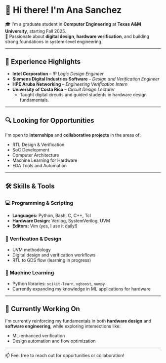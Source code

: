 # 👋 Hi there! I'm Ana Sanchez

🎓 I'm a graduate student in **Computer Engineering** at **Texas A&M University**, starting Fall 2025.  
🔧 Passionate about **digital design**, **hardware verification**, and building strong foundations in system-level engineering.

---

## 💼 Experience Highlights

- **Intel Corporation** – *IP Logic Design Engineer*  
- **Siemens Digital Industries Software** – *Design and Verification Engineer*  
- **HPE Aruba Networking** – *Engineering Verification Intern*  
- **University of Costa Rica** – *Circuit Design Lecturer*  
  - Taught digital circuits and guided students in hardware design fundamentals. 

---

## 🔍 Looking for Opportunities

I'm open to **internships** and **collaborative projects** in the areas of:
- RTL Design & Verification
- SoC Development
- Computer Architecture
- Machine Learning for Hardware
- EDA Tools and Automation

---

## 🛠️ Skills & Tools

### 💻 Programming & Scripting
- **Languages:** Python, Bash, C, C++, Tcl
- **Hardware Design:** Verilog, SystemVerilog, UVM
- **Editors:** Vim (yes, I use it daily!)

### 🔎 Verification & Design
- UVM methodology  
- Digital design and verification workflows  
- RTL to GDS flow (learning in progress)

### 🧠 Machine Learning
- Python libraries: `scikit-learn`, `xgboost`, `numpy`  
- Currently expanding my knowledge in ML applications for hardware

---

## 🌱 Currently Working On

I'm currently reinforcing my fundamentals in both **hardware design** and **software engineering**, while exploring intersections like:
- ML-enhanced verification
- Design automation and flow optimization

---

📫 Feel free to reach out for opportunities or collaboration!

